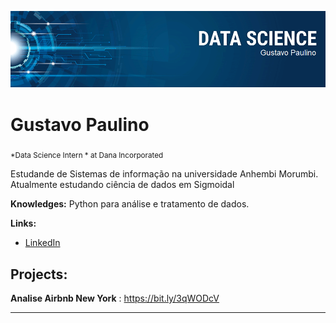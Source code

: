 
<p align="center">
  <img src="banner.png" >
</p>

# Gustavo Paulino
<sub>*Data Science Intern * at Dana Incorporated </sub>

Estudande de Sistemas de informação na universidade Anhembi Morumbi. 
Atualmente estudando ciência de dados em  Sigmoidal

**Knowledges:** Python para análise e tratamento de dados.

**Links:**
* [LinkedIn](https://www.linkedin.com/in/gustavo-paulino-8597a1184/)



## Projects:
**Analise Airbnb New York** : https://bit.ly/3qWODcV



---





